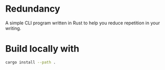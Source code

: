 # Redundancy
A simple CLI program written in Rust to help you reduce repetition in your writing.

# Build locally with
```bash
cargo install --path .
